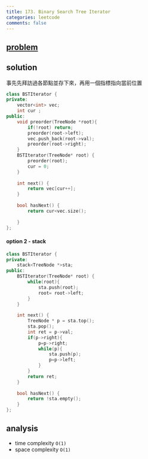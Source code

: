 ```yaml
---
title: 173. Binary Search Tree Iterator
categories: leetcode
comments: false
---
```


## [problem](https://leetcode.com/problems/binary-search-tree-iterator/)

## solution
事先先拜訪過各節點並存下來，再用一個指標指向當前位置
```c++
class BSTIterator {
private:
    vector<int> vec;
    int cur ;
public:
    void preorder(TreeNode *root){
        if(!root) return;
        preorder(root->left);
        vec.push_back(root->val);
        preorder(root->right);
    }
    BSTIterator(TreeNode* root) {
        preorder(root);
        cur = 0;
    }
    
    int next() {
        return vec[cur++];
    }
    
    bool hasNext() {
        return cur<vec.size();
        
    }
};
```


#### option 2 - stack
```c++
class BSTIterator {
private:
    stack<TreeNode *>sta;
public:
    BSTIterator(TreeNode* root) {
        while(root){
            sta.push(root);
            root= root->left;
        }
    }
    
    int next() {
        TreeNode * p = sta.top();
        sta.pop();
        int ret = p->val;
        if(p->right){
            p=p->right;
            while(p){
                sta.push(p);
                p=p->left;
            }
        }
        return ret;
    }
    
    bool hasNext() {
        return !sta.empty();
    }
};
```
## analysis
- time complexity `O(1)`
- space complexity `O(1)`